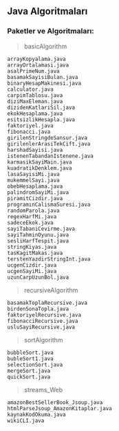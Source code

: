 ## Java Algoritmaları

### Paketler ve Algoritmaları:

>basicAlgorithm

    arrayKopyalama.java
    arrayOrtalamasi.java
    asalPrimeNum.java
    basamakSayisiBulan.java
    binaryHesapMakinesi.java
    calculator.java
    carpimTablosu.java
    diziMaxEleman.java
    dizidenKatlariSil.java
    ekokHesaplama.java
    esitsizlikHesapla.java
    faktoriyel.java
    fibonacci.java
    girilenStringdeSansur.java
    girilenlerArasiTekCift.java
    harshadSayisi.java
    istenenTabandanIstenene.java
    karmasikSayiMain.java
    kuadratikDenklem.java
    lasaSayisiMi.java
    mukemmelSayi.java
    obebHesaplama.java
    palindromSayiMi.java
    piramitCizdir.java
    programınCalismaSuresi.java
    randomParola.java
    regexHarfMi.java
    sadeceEkok.java
    sayiTabaniCevirme.java
    sayiTahminOyunu.java
    sesliHarfTespit.java
    stringKiyas.java
    tasKagitMakas.java
    terstenYazdirStringInt.java
    ucgenCizdir.java
    ucgenSayiMi.java
    uzunCarpUzunBol.java

>recursiveAlgorithm

    basamakToplaRecursive.java
    birdenSonaTopla.java
    faktoriyelRecursive.java
    fibonacciRecursive.java
    usluSayiRecursive.java

>sortAlgorithm

    bubbleSort.java
    bubleSort1.java
    selectionSort.java
    mergeSort.java
    quickSort.java

>streams_Web

    amazonBestSellerBook_Jsoup.java
    htmlParseJsoup_AmazonKitaplar.java
    kaynakKodOkuma.java
    wikiCLI.java
